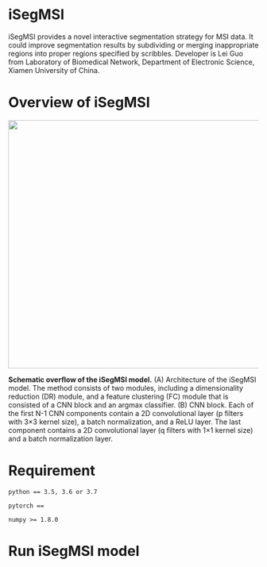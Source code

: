 # iSegMSI

iSegMSI provides a novel interactive segmentation strategy for MSI data. It could improve segmentation results by  subdividing or merging inappropriate regions into proper regions specified by scribbles. Developer is Lei Guo from Laboratory of Biomedical Network, Department of Electronic Science, Xiamen University of China.

# Overview of iSegMSI

<div align=center>
<img src="https://user-images.githubusercontent.com/70273368/172561018-b1ccd866-36b4-4890-9cb3-88e367191c19.png" width="600" height="500" /><br/>
</div>

__Schematic overflow of the iSegMSI model.__ (A) Architecture of the iSegMSI model. The method consists of two modules, including a dimensionality reduction (DR) module, and a feature clustering (FC) module that is consisted of a CNN block and an argmax classifier. (B) CNN block. Each of the first N-1 CNN components contain a 2D convolutional layer (p filters with 3×3 kernel size), a batch normalization, and a ReLU layer. The last component contains a 2D convolutional layer (q filters with 1×1 kernel size) and a batch normalization layer. 

# Requirement

    python == 3.5, 3.6 or 3.7
    
    pytorch == 

    numpy >= 1.8.0
    

# Run iSegMSI model



